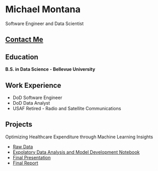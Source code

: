 # **Michael Montana**
Software Engineer and Data Scientist

## [Contact Me](CONTACT.md)



## **Education**


**B.S. in Data Science - Bellevue University**


## Work Experience


- DoD Software Engineer
- DoD Data Analyst
- USAF Retired - Radio and Satellite Communications  


## Projects


Optimizing Healthcare Expenditure through Machine Learning Insights
- [Raw Data](https://github.com/MMontana45/montana.portfolio.io/blob/54c20968d841990421889c50110673bab0596687/DSC450/data/insurance.csv)
- [Expolatory Data Analysis and Model Development Notebook](https://github.com/MMontana45/montana.portfolio.io/blob/54c20968d841990421889c50110673bab0596687/DSC450/Code/DSC%20450%20-%20Project.ipynb)
- [Final Presentation](https://github.com/MMontana45/montana.portfolio.io/blob/54c20968d841990421889c50110673bab0596687/DSC450/Reporting/DSC%20450%20Project%20Presentation%20-%20Montana.pptx)
- [Final Report](https://github.com/MMontana45/montana.portfolio.io/blob/f72bba495154e3ab180e162fc56932071a6a8bf7/DSC450/Reporting/DSC%20450%20Project%20Report%20-%20Montana.pdf)
